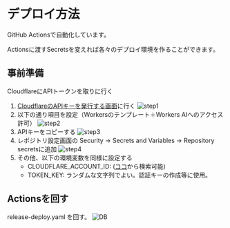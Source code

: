 # デプロイ方法
GitHub Actionsで自動化しています。

Actionsに渡すSecretsを変えれば各々のデプロイ環境を作ることができます。


## 事前準備
CloudflareにAPIトークンを取りに行く
1. [CloudflareのAPIキーを発行する画面](https://dash.cloudflare.com/profile/api-tokens)に行く
  ![step1](https://github.com/chuo-u-ids-iio/pet-backend/assets/49401718/443a931b-813a-4c23-838f-ec2f62546b1e)
2. 以下の通り項目を設定（Workersのテンプレート＋Workers AIへのアクセス許可）
	![step2](https://github.com/chuo-u-ids-iio/pet-backend/assets/49401718/0614cc83-4e58-4d4a-8e1a-9f7302ddca75)
3. APIキーをコピーする
  ![step3](https://github.com/chuo-u-ids-iio/pet-backend/assets/49401718/f3ccc556-bbad-434b-926c-ac0dbf5e7e96)
4. レポジトリ設定画面の Security -> Secrets and Variables -> Repository secretsに追加
  ![step4](https://github.com/chuo-u-ids-iio/pet-backend/assets/49401718/d6e0ead5-be75-4d01-87ec-f8b569ca7f64)
5. その他、以下の環境変数を同様に設定する
	* CLOUDFLARE_ACCOUNT_ID: ([ココ](https://developers.cloudflare.com/fundamentals/setup/find-account-and-zone-ids/)から検索可能)
	* TOKEN_KEY: ランダムな文字列でよい。認証キーの作成等に使用。

## Actionsを回す
release-deploy.yaml を回す。
![DB](https://github.com/chuo-u-ids-iio/pet-backend/assets/49401718/25eb9376-1453-4c37-b051-a2b952612ecf)
